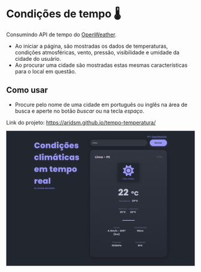 # Condições de tempo 🌡️

Consumindo API de tempo do [OpenWeather](https://openweathermap.org/api).

- Ao iniciar a página, são mostradas os dados de temperaturas, condições atmosféricas, vento, pressão, visibilidade e umidade da cidade do usuário.
- Ao procurar uma cidade são mostradas estas mesmas características para o local em questão.

## Como usar
- Procure pelo nome de uma cidade em português ou inglês na área de busca e aperte no botão *buscar* ou na tecla *espaço*.
 
 Link do projeto: https://aridsm.github.io/tempo-temperatura/
 
 ![Página do website](https://github.com/aridsm/tempo-temperatura/blob/main/page.png)
